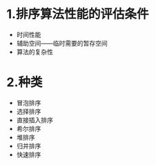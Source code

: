 # 1.排序算法性能的评估条件

- 时间性能
- 辅助空间——临时需要的暂存空间
- 算法的复杂性

# 2.种类

- 冒泡排序
- 选择排序
- 直接插入排序
- 希尔排序
- 堆排序
- 归并排序
- 快速排序

